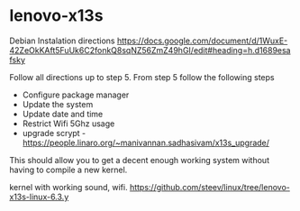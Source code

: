# lenovo-x13s

Debian Instalation directions
https://docs.google.com/document/d/1WuxE-42ZeOkKAft5FuUk6C2fonkQ8sqNZ56ZmZ49hGI/edit#heading=h.d1689esafsky

Follow all directions up to step 5. From step 5 follow the following steps

*  Configure package manager
*  Update the system
*  Update date and time
*  Restrict Wifi 5Ghz usage
*  upgrade scrypt - https://people.linaro.org/~manivannan.sadhasivam/x13s_upgrade/

This should allow you to get a decent enough working system without having to compile a new kernel.


kernel with working sound, wifi. 
https://github.com/steev/linux/tree/lenovo-x13s-linux-6.3.y

